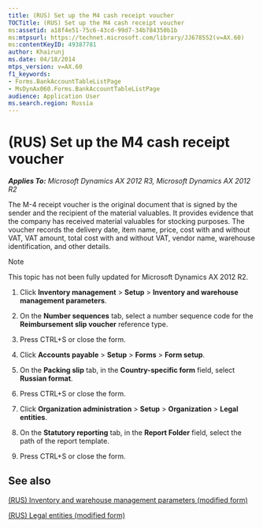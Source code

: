 ```yaml
---
title: (RUS) Set up the M4 cash receipt voucher
TOCTitle: (RUS) Set up the M4 cash receipt voucher
ms:assetid: a18f4e51-75c6-43cd-99d7-34b784350b1b
ms:mtpsurl: https://technet.microsoft.com/library/JJ678552(v=AX.60)
ms:contentKeyID: 49387781
author: Khairunj
ms.date: 04/18/2014
mtps_version: v=AX.60
f1_keywords:
- Forms.BankAccountTableListPage
- MsDynAx060.Forms.BankAccountTableListPage
audience: Application User
ms.search.region: Russia
---
```


# (RUS) Set up the M4 cash receipt voucher 


_**Applies To:** Microsoft Dynamics AX 2012 R3, Microsoft Dynamics AX 2012 R2_

The M-4 receipt voucher is the original document that is signed by the sender and the recipient of the material valuables. It provides evidence that the company has received material valuables for stocking purposes. The voucher records the delivery date, item name, price, cost with and without VAT, VAT amount, total cost with and without VAT, vendor name, warehouse identification, and other details.


> [!NOTE]
> <P>This topic has not been fully updated for Microsoft Dynamics AX 2012 R2.</P>



1.  Click **Inventory management** \> **Setup** \> **Inventory and warehouse management parameters**.

2.  On the **Number sequences** tab, select a number sequence code for the **Reimbursement slip voucher** reference type.

3.  Press CTRL+S or close the form.

4.  Click **Accounts payable** \> **Setup** \> **Forms** \> **Form setup**.

5.  On the **Packing slip** tab, in the **Country-specific form** field, select **Russian format**.

6.  Press CTRL+S or close the form.

7.  Click **Organization administration** \> **Setup** \> **Organization** \> **Legal entities**.

8.  On the **Statutory reporting** tab, in the **Report Folder** field, select the path of the report template.

9.  Press CTRL+S or close the form.

## See also

[(RUS) Inventory and warehouse management parameters (modified form)](https://technet.microsoft.com/library/jj733200\(v=ax.60\))

[(RUS) Legal entities (modified form)](https://technet.microsoft.com/library/jj711352\(v=ax.60\))

  


